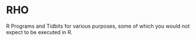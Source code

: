 # RHO
R Programs and Tidbits for various purposes, some of which you would not expect to be executed in R.
